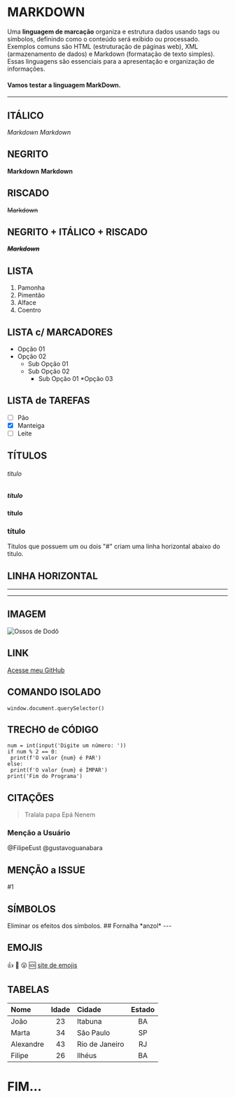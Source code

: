 # MARKDOWN
Uma **linguagem de marcação** organiza e estrutura dados usando tags ou símbolos, definindo como o conteúdo será exibido ou processado. Exemplos comuns são HTML (estruturação de páginas web), XML (armazenamento de dados) e Markdown (formatação de texto simples). Essas linguagens são essenciais para a apresentação e organização de informações. 
#### Vamos testar a linguagem **MarkDown**.
---

  
## ITÁLICO
_Markdown_
*Markdown*

## NEGRITO
**Markdown**
__Markdown__

## RISCADO
~~Markdown~~

## NEGRITO + ITÁLICO + RISCADO
__*~~Markdown~~*__

## LISTA
1. Pamonha
1. Pimentão
5. Alface
3. Coentro

## LISTA c/ MARCADORES
* Opção 01
* Opção 02
   * Sub Opção 01
   * Sub Opção 02
      * Sub Opção 01
*Opção 03

## LISTA de TAREFAS
- [ ] Pão
- [x] Manteiga
- [ ] Leite

## TÍTULOS
###### título
##### título
#### título
### título
Titulos que possuem um ou dois "#" criam uma linha horizontal abaixo do titulo.

## LINHA HORIZONTAL
***
---

## IMAGEM
![Ossos de Dodô](https://github.com/FilipeEust/Ola-Mundo/assets/134540717/3b60db0b-9140-4902-8a3f-c76546319f4a)

## LINK
[Acesse meu GitHub](github.com/filipeeust)

## COMANDO ISOLADO
`window.document.querySelector()`

## TRECHO de CÓDIGO
```
num = int(input('Digite um número: '))
if num % 2 == 0:
 print(f'O valor {num} é PAR')
else:
 print(f'O valor {num} é ÍMPAR')
print('Fim do Programa')
```

## CITAÇÕES
> Tralala papa
> Epá Nenem

### Menção a Usuário
@FilipeEust 
@gustavoguanabara

## MENÇÃO a ISSUE
#1

## SÍMBOLOS
Eliminar os efeitos dos símbolos.
\## Fornalha
\*anzol*
\---

## EMOJIS
👍 
💪 
😮 
🆘 
[site de emojis](https://emojipedia.org/)

## TABELAS
 Nome | Idade | Cidade | Estado
:--- | :---: | :--- | :---:
João | 23 | Itabuna | BA
Marta | 34 | São Paulo | SP
Alexandre | 43 | Rio de Janeiro | RJ
Filipe | 26 | Ilhéus | BA

# FIM...
